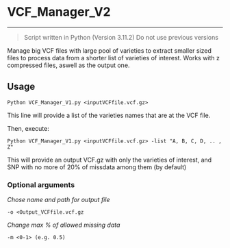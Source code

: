 # VCF_Manager_V2
---
> Script written in Python (Version 3.11.2)
> Do not use previous versions

Manage big VCF files with large pool of varieties to extract smaller sized files to process data from a shorter list of varieties of interest. 
Works with z compressed files, aswell as the output one.

## Usage 

`Python VCF_Manager_V1.py <inputVCFfile.vcf.gz> `

This line will provide a list of the varieties names that are at the VCF file. 

Then, execute:

`Python VCF_Manager_V1.py <inputVCFfile.vcf.gz> -list "A, B, C, D, .. , Z" `

This will provide an output VCF.gz with only the varieties of interest, and SNP with no more of 20% of missdata among them (by default)

### Optional arguments

_Chose name and path for output file_

`-o <Output_VCFfile.vcf.gz ` 

_Change max % of allowed missing data_

`-m <0-1> (e.g. 0.5) `
